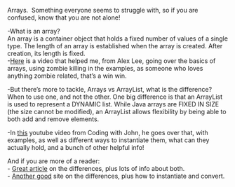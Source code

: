  Arrays.  Something everyone seems to struggle with, so if you are confused, know that you are not alone!

-What is an array?\
An array is a container object that holds a fixed number of values of a single type. The length of an array is established when the array is created. After creation, its length is fixed.\
-[Here](https://youtu.be/xzjZy-dHHLw?si=Y8X3tTz3dtQe345I) is a video that helped me, from Alex Lee, going over the basics of arrays, using zombie killing in the examples, as someone who loves anything zombie related, that’s a win win.  

-But there’s more to tackle, Arrays vs ArrayList, what is the difference? When to use one, and not the other. One big difference is that an ArrayList is used to represent a DYNAMIC list. While Java arrays are FIXED IN SIZE (the size cannot be modified), an ArrayList allows flexibility by being able to both add and remove elements.

-In [this](https://youtu.be/NbYgm0r7u6o?si=VZNxBIWssueTwe4W) youtube video from Coding with John, he goes over that, with examples, as well as different ways to instantiate them, what can they actually hold, and a bunch of other helpful info!

And if you are more of a reader:\
\- [Great article](https://medium.com/@AlexanderObregon/java-arrays-and-arraylists-a-comparative-look-bcbc97b32a1e) on the differences, plus lots of info about both.\
\- [Another good](https://howtodoinjava.com/java/array/array-vs-arraylist/) site on the differences, plus how to instantiate and convert.
